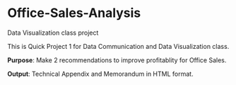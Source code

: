 # Office-Sales-Analysis
Data Visualization class project

This is Quick Project 1 for Data Communication and Data Visualization class. 

__Purpose__: Make 2 recommendations to improve profitablity for Office Sales.

__Output__: Technical Appendix and Memorandum in HTML format.
